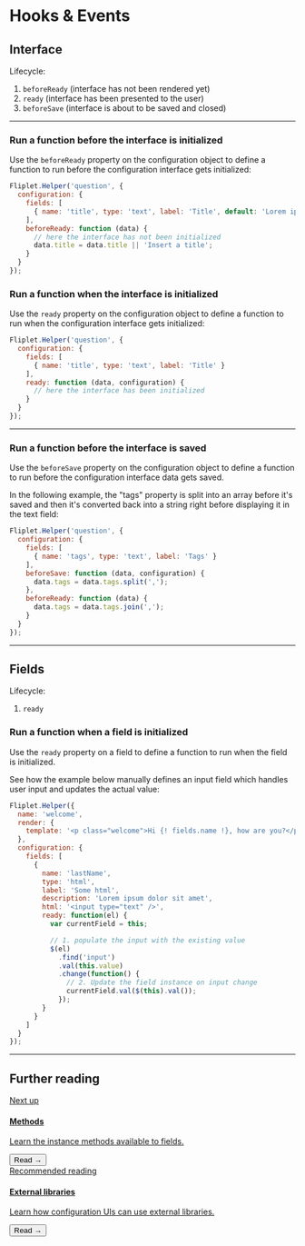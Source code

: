 # Hooks & Events

## Interface

Lifecycle:
1. `beforeReady` (interface has not been rendered yet)
2. `ready` (interface has been presented to the user)
3. `beforeSave` (interface is about to be saved and closed)

---

### Run a function before the interface is initialized

Use the `beforeReady` property on the configuration object to define a function to run before the configuration interface gets initialized:

```js
Fliplet.Helper('question', {
  configuration: {
    fields: [
      { name: 'title', type: 'text', label: 'Title', default: 'Lorem ipsum' }
    ],
    beforeReady: function (data) {
      // here the interface has not been initialized
      data.title = data.title || 'Insert a title';
    }
  }
});
```

### Run a function when the interface is initialized

Use the `ready` property on the configuration object to define a function to run when the configuration interface gets initialized:

```js
Fliplet.Helper('question', {
  configuration: {
    fields: [
      { name: 'title', type: 'text', label: 'Title' }
    ],
    ready: function (data, configuration) {
      // here the interface has been initialized
    }
  }
});
```

---

### Run a function before the interface is saved

Use the `beforeSave` property on the configuration object to define a function to run before the configuration interface data gets saved.

In the following example, the "tags" property is split into an array before it's saved and then it's converted back into a string right before displaying it in the text field:

```js
Fliplet.Helper('question', {
  configuration: {
    fields: [
      { name: 'tags', type: 'text', label: 'Tags' }
    ],
    beforeSave: function (data, configuration) {
      data.tags = data.tags.split(',');
    },
    beforeReady: function (data) {
      data.tags = data.tags.join(',');
    }
  }
});
```

---

## Fields

Lifecycle:
1. `ready`

### Run a function when a field is initialized

Use the `ready` property on a field to define a function to run when the field is initialized.

See how the example below manually defines an input field which handles user input and updates the actual value:

```js
Fliplet.Helper({
  name: 'welcome',
  render: {
    template: '<p class="welcome">Hi {! fields.name !}, how are you?</p>'
  },
  configuration: {
    fields: [
      {
        name: 'lastName',
        type: 'html',
        label: 'Some html',
        description: 'Lorem ipsum dolor sit amet',
        html: '<input type="text" />',
        ready: function(el) {
          var currentField = this;

          // 1. populate the input with the existing value
          $(el)
            .find('input')
            .val(this.value)
            .change(function() {
              // 2. Update the field instance on input change
              currentField.val($(this).val());
            });
        }
      }
    ]
  }
});
```

---

## Further reading

<section class="blocks alt">
  <a class="bl two" href="interface-methods.html">
    <div>
      <span class="pin">Next up</span>
      <h4>Methods</h4>
      <p>Learn the instance methods available to fields.</p>
      <button>Read &rarr;</button>
    </div>
  </a>
  <a class="bl two" href="interface-libraries.html">
    <div>
      <span class="pin">Recommended reading</span>
      <h4>External libraries</h4>
      <p>Learn how configuration UIs can use external libraries.</p>
      <button>Read &rarr;</button>
    </div>
  </a>
</section>
